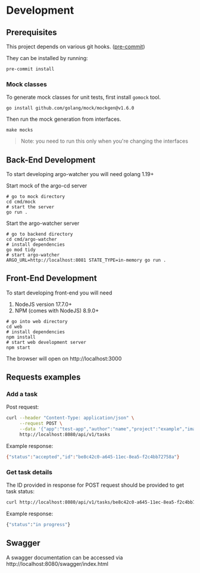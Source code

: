 # Development

## Prerequisites

This project depends on various git hooks. ([pre-commit](https://pre-commit.com))

They can be installed by running:

```bash
pre-commit install
```

### Mock classes

To generate mock classes for unit tests, first install `gomock` tool.

```shell
go install github.com/golang/mock/mockgen@v1.6.0
```

Then run the mock generation from interfaces.

```shell
make mocks
```

> Note: you need to run this only when you're changing the interfaces

## Back-End Development

To start developing argo-watcher you will need golang 1.19+

Start mock of the argo-cd server

```shell
# go to mock directory
cd cmd/mock
# start the server
go run .
```

Start the argo-watcher server

```shell
# go to backend directory
cd cmd/argo-watcher
# install dependencies
go mod tidy
# start argo-watcher
ARGO_URL=http://localhost:8081 STATE_TYPE=in-memory go run .
```

## Front-End Development

To start developing front-end you will need

1. NodeJS version 17.7.0+
2. NPM (comes with NodeJS) 8.9.0+

```shell
# go into web directory
cd web
# install dependencies
npm install
# start web development server
npm start
```

The browser will open on http://localhost:3000

## Requests examples

### Add a task

Post request:

```bash
curl --header "Content-Type: application/json" \
     --request POST \
     --data '{"app":"test-app","author":"name","project":"example","images":[{"image":"example", "tag":"v1.8.0"}]}' \
     http://localhost:8080/api/v1/tasks
```

Example response:

```bash
{"status":"accepted","id":"be8c42c0-a645-11ec-8ea5-f2c4bb72758a"}
```

### Get task details

The ID provided in response for POST request should be provided to get task status:

```bash
curl http://localhost:8080/api/v1/tasks/be8c42c0-a645-11ec-8ea5-f2c4bb72758a
```

Example response:

```bash
{"status":"in progress"}
```

## Swagger

A swagger documentation can be accessed via http://localhost:8080/swagger/index.html
